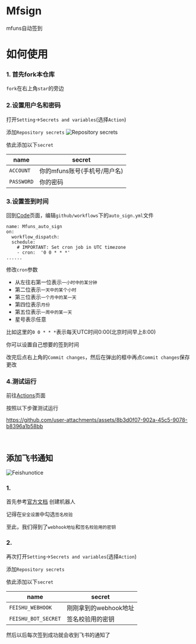 # Mfsign
mfuns自动签到

# 如何使用

### 1. 首先fork本仓库
`fork`在右上角`star`的旁边

### 2.设置用户名和密码

打开`Setting`→`Secrets and variables`(选择`Action`)

添加`Repository secrets`
![Repository secrets](https://pic-oss.mouup.top/pic/2025/02/b1e33fa04c7b057d043cb055bf12b6e8.png)

依此添加以下`secret`

| name        | secret             |
|-------------|--------------------|
| `ACCOUNT`   | 你的mfuns账号(手机号/用户名) |
| `PASSWORD`  | 你的密码               |


### 3.设置签到时间
回到[Code](../../code)页面，编辑`github/workflows`下的`auto_sign.yml`文件

```
name: Mfuns_auto_sign
on:
  workflow_dispatch:
  schedule:
    # IMPORTANT: Set cron job in UTC timezone
    - cron:  '0 0 * * *'
......
```
修改`cron`参数

* 从左往右第一位表示`一小时中的某分钟`
* 第二位表示`一天中的某个小时`
* 第三位表示`一个月中的某一天`
* 第四位表示`月份`
* 第五位表示`一周中的某一天`
* 星号表示任意

比如这里的`0 0 * * *`表示每天UTC时间0:00(北京时间早上8:00)

你可以设置自己想要的签到时间

改完后点右上角的`Commit changes`，然后在弹出的框中再点`Commit changes`保存更改

### 4.测试运行
前往[Actions](../../actions)页面

按照以下步骤测试运行

https://github.com/user-attachments/assets/8b3d0f07-902a-45c5-9078-b8396a1b58bb

<br>

## 添加飞书通知

![Feishunotice](https://pic-oss.mouup.top/pic/2025/02/dc839114f1c0ee4f7c5be014cebbb807.png)

### 1.
首先参考[官方文档](https://open.feishu.cn/document/client-docs/bot-v3/add-custom-bot?lang=zh-CN#399d949c)
创建机器人

记得在`安全设置`中勾选`签名校验`

至此，我们得到了`webhook地址`和`签名校验用的密钥`

### 2.
再次打开`Setting`→`Secrets and variables`(选择`Action`)

添加`Repository secrets`

依此添加以下`secret`

| name        | secret         |
|-------------|----------------|
| `FEISHU_WEBHOOK`   | 刚刚拿到的webhook地址 |
| `FEISHU_BOT_SECRET`  | 签名校验用的密钥           |

然后以后每次签到成功就会收到飞书的通知了
